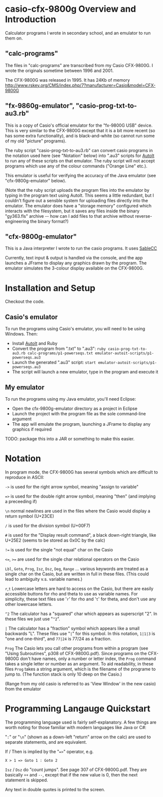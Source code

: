 casio-cfx-9800g Overview and Introduction
=========================================

Calculator programs I wrote in secondary school, and an emulator to run them on.

"calc-programs" 
---------------

The files in "calc-programs" are transcribed from my Casio CFX-9800G.
I wrote the originals sometime between 1996 and 2001.

The CFX-9800G was released in 1995.
It has 24Kb of memory
http://www.rskey.org/CMS/index.php/7?manufacturer=Casio&model=CFX-9800G

"fx-9860g-emulator", "casio-prog-txt-to-au3.rb"
-----------------------------------------------

This is a copy of Casio's official emulator for the "fx-9800G USB" device. This is very similar to the CFX-9800G except that it is a bit more recent (so has some extra functionality), and is black-and-white (so cannot run some of my old "picture" programs).

The ruby script "casio-prog-txt-to-au3.rb" can convert casio programs in the notation used here (see "Notation" below) into ".au3" scripts for [AutoIt](http://www.autoitscript.com/site/autoit/downloads/) to run any of these scripts on that emulator. The ruby script will not accept programs which use any of the colour commands ("Orange Line" etc.).

This emulator is useful for verifying the accuracy of the Java emulator (see "cfx-9800g-emulator" below).

(Note that the ruby script uploads the program files into the emulator by typing in the program text using AutoIt. This seems a little redundant, but I couldn't figure out a sensble system for uploading files directly into the emulator. The emulator does have a "storage memory" configured which interacts with the filesystem, but it saves any files inside the binary "gy363.fls" archive -- how can I add files to that archive without reverse-engineering the binary format?)

"cfx-9800g-emulator"
--------------------

This is a Java interpreter I wrote to run the casio programs. It uses [SableCC](http://sablecc.org/)

Currently, text input & output is handled via the console, and the app launches a JFrame to display any graphics drawn by the program. The emulator simulates the 3-colour display available on the CFX-9800G.

Installation and Setup
======================

Checkout the code.

Casio's emulator
----------------

To run the programs using Casio's emulator, you will need to be using Windows. Then:

* Install [AutoIt](http://www.autoitscript.com/site/autoit/downloads/) and Ruby
* Convert the program from ".txt" to ".au3":  `ruby casio-prog-txt-to-au3.rb calc-programs/p1-powerseqs.txt emulator-autoit-scripts/p1-powerseqs.au3`
* Launch the generated ".au3" script: `start emulator-autoit-scripts/p1-powerseqs.au3`
* The script will launch a new emulator, type in the program and execute it

My emulator
-----------

To run the programs using my Java emulator, you'll need Eclipse:

* Open the cfx-9800g-emulator directory as a project in Eclipse
* Launch the project with the program file as the sole command-line argument
* The app will emulate the program, launching a JFrame to display any graphics if required

TODO: package this into a JAR or something to make this easier.

Notation
========

In program mode, the CFX-9800G has several symbols which are difficult to reproduce in ASCII:

`->`   is used for the right arrow symbol, meaning "assign to variable"

`=>`   is used for the double right arrow symbol, meaning "then" (and implying
       a preceeding if)

`\n`   normal newlines are used in the files where the Casio would display a
       return symbol (U+23CE)

`/`    is used for the division symbol (U+00F7)

`#`    is used for the "Display result command", a black down-right triangle,
       like U+25E2 (seems to be stored as 0x0C by the calc)

`!=`   is used for the single "not equal" char on the Casio

`<=`, `>=` are used for the single char relational operators on the Casio

`Lbl`, `Goto`, `Prog`, `Isz`, `Dsz`, `Deg`, `Range` ...
       various keywords are treated as a single char on the Casio, but are written in full in these files. (This could lead to ambiguity v.s. variable names.)

`r`,`t`  Lowercase letters are hard to access on the Casio, but there are easily accessible buttons for rho and
       theta to use as variable names. For simplicity, these text files use '`r`' for rho and '`t`' for theta, and don't use any other lowercase letters.

`^2`   The calculator has a "squared" char which appears as superscript "2". In these
       files we just use "`^2`".

`|`    The calculator has a "fraction" symbol which appears like a small backwards "L".
       These files use "`|`" for this symbol.
       In this notation, `1|1|3` is "one and one-third", and `77|24` is 77/24 as a fraction.

`Prog` The Casio lets you call other programs from within a program (see "Using Subroutines", p308 of CFX-9800G.pdf).
       Since programs on the CFX-9800G don't have names, only a number or letter index, the `Prog` command takes
       a single letter or number as an argument.
       To aid readability, in these files `Prog` takes a string argument, which is the filename of the programe to jump to.
       (The function stack is only 10 deep on the Casio.)

(Range from my old casio is referred to as 'View Window' in the new casio)
       from the emulator

Programming Langauge Quickstart
===============================

The programming language used is fairly self-explanatory. A few things are worth noting for those familiar with modern languages like Java or C#:

"`:`" or "`\n`" (shown as a down-left "return" arrow on the calc) are used to separate statements, and are equivalent.

If / Then is implied by the "`=>`" operator, e.g.

    X > 1 => Goto 1 : Goto 2

`Isz` / `Dsz` do "count jumps". See page 307 of CFX-9800G.pdf. They are basically `++` and `--`, except that if the new value is 0, then the next statement is skipped.

Any text in double quotes is printed to the screen.
